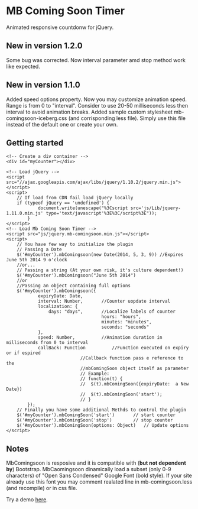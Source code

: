MB Coming Soon Timer
====================

Animated responsive countdonw for jQuery.

New in version 1.2.0
------
Some bug was corrected. Now interval parameter amd stop method work like expected.

New in version 1.1.0
------
Added speed options property. Now you may customize animation speed. Range is from 0 to "interval". Consider to use 20-50 milliseconds less then interval to avoid animation breaks.
Added sample custom stylesheet mb-comingsoon-iceberg.css (and corrisponding less file). Simply use this file instead of the default one or create your own.

Getting started 
-----
	<!-- Create a div container -->
	<div id="myCounter"></div>
	
	<!-- Load jQuery -->
	<script src="//ajax.googleapis.com/ajax/libs/jquery/1.10.2/jquery.min.js"></script>
	<script>
		// If load from CDN fail load jQuery locally
		if (typeof jQuery == 'undefined') {
	            document.write(unescape("%3Cscript src='js/Lib/jquery-1.11.0.min.js' type='text/javascript'%3E%3C/script%3E"));
	        }
	</script>
	<!-- Load Mb Coming Soon Timer -->
	<script src="js/jquery.mb-comingsoon.min.js"></script>
	<script>
		// You have few way to initialize the plugin
		// Passing a Date
		$('#myCounter').mbComingsoon(new Date(2014, 5, 3, 9)) //Expires June 5th 2014 9 o'clock
		//or...
		// Passing a string (At your own risk, it's culture dependent!)
		$('#myCounter').mbComingsoon("June 5th 2014") 
		//or
		//Passing an object containing full options
		$('#myCounter').mbComingsoon({
				expiryDate: Date,
				interval: Number, 		//Counter uopdate interval
				localization: {
					days: "days", 		//Localize labels of counter
                                        hours: "hours",
                                        minutes: "minutes",
                                        seconds: "seconds"
				},
				speed: Number,			//Animation duration in milliseconds from 0 to interval
				callBack: Function  		//Function executed on expiry or if espired
								//Callback function pass e reference to the 
								//mbComingSoon object itself as parameter 
								// Example:
								// function(t) {
								//	$(t).mbComingSoon({expiryDate:  a New Date})
								// 	$(t).mbComingSoon('start');
								// }
			}); 
		// Finally you have some additional Methds to control the plugin
		$('#myCounter').mbComingSoon('start') 		// start counter
		$('#myCounter').mbComingSoon('stop') 		// stop counter
		$('#myCounter').mbComingSoon(options: Object) 	// Update options
	</script>

Notes
-----
MbComingsoon is resposive and it is compatible with (<b>but not dependent by</b>) Bootstrap.
MbCaomingsoon dinamically load a subset (only 0-9 characters) of "Open Sans Condensed" Google Font (bold style). If your site already use this font you may comment realated line in mb-comingsoon.less (and recompile) or in css file.

Try a demo <a href="http://jquery.magicbusmultimedia.net">here</a>.
